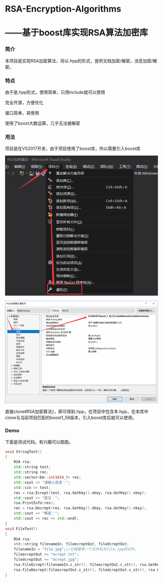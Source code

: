 # RSA-Encryption-Algorithms
# ——基于boost库实现RSA算法加密库

### 简介

本项目是实现RSA加密算法，将以.hpp的形式，提供文档加密/解密，消息加密/解密。

### 特点

由于是.hpp形式，使用简单，只用include就可以使用

完全开源，方便优化

接口简单，易使用

使用了boost大数运算，几乎无法被解密

### 用法

项目是在VS2017开发，由于项目使用了boost库，所以需要引入boost库

![Image text](https://github.com/Be-doing/RSA-Encryption-Algorithms/blob/master/Screenshot/Step1.png)

![Image text](https://github.com/Be-doing/RSA-Encryption-Algorithms/blob/master/Screenshot/Step2.png)

直接clone《RSA加密算法》，即可得到.hpp，在项目中包含本.hpp，在本库中clone与当前项目匹配的boost1_58版本，引入boost库后就可以使用。

### Demo

下面是测试代码。有兴趣可以跑跑。

```C++
void StringTest()
{
	RSA rsa;
	std::string test;
	std::string rec;
	std::vector<bm::int1024_t> res;
	std::cout << "请输入信息：";
	std::cin >> test;
	res = rsa.Ecrept(test, rsa.GetKey().ekey, rsa.GetKey().nkey);
	std::cout << "密文：";
	rsa.PrintInfo(res);
	rec = rsa.Decrept(res, rsa.GetKey().dkey, rsa.GetKey().nkey);
	std::cout << "解密：";
	std::cout << rec << std::endl;
}
void FileTest()
{
	RSA rsa;
	std::string filenameIn, fileecreptOut, filedcreptOut;
	filenameIn = "file.jpg";//记得要有一个文件名为file.jpg的文件。
	fileecreptOut += "ecrept.txt";
	filedcreptOut += "dcrept.jpg";
	rsa.FileEcrept(filenameIn.c_str(), fileecreptOut.c_str(), rsa.GetKey().ekey, rsa.GetKey().nkey);
	rsa.FileDecrept(fileecreptOut.c_str(), filedcreptOut.c_str(), rsa.GetKey().dkey, rsa.GetKey().nkey);
}
```

